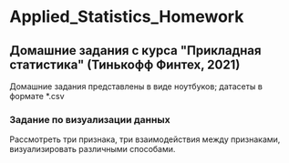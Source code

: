 # Applied_Statistics_Homework
## Домашние задания с курса "Прикладная статистика" (Тинькофф Финтех, 2021)
Домашние задания представлены в виде ноутбуков; датасеты в формате *.csv
### Задание по визуализации данных
Рассмотреть три признака, три взаимодействия между признаками, визуализировать различными способами. 
